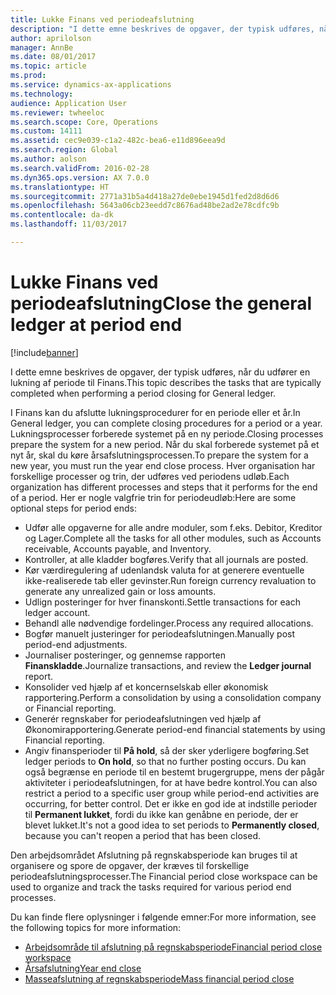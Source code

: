 ```yaml
---
title: Lukke Finans ved periodeafslutning
description: "I dette emne beskrives de opgaver, der typisk udføres, når du udfører en lukning af periode til Finans."
author: aprilolson
manager: AnnBe
ms.date: 08/01/2017
ms.topic: article
ms.prod: 
ms.service: dynamics-ax-applications
ms.technology: 
audience: Application User
ms.reviewer: twheeloc
ms.search.scope: Core, Operations
ms.custom: 14111
ms.assetid: cec9e039-c1a2-482c-bea6-e11d896eea9d
ms.search.region: Global
ms.author: aolson
ms.search.validFrom: 2016-02-28
ms.dyn365.ops.version: AX 7.0.0
ms.translationtype: HT
ms.sourcegitcommit: 2771a31b5a4d418a27de0ebe1945d1fed2d8d6d6
ms.openlocfilehash: 5643a06cb23eedd7c8676ad48be2ad2e78cdfc9b
ms.contentlocale: da-dk
ms.lasthandoff: 11/03/2017

---
```


# <a name="close-the-general-ledger-at-period-end"></a><span data-ttu-id="1f4ee-103">Lukke Finans ved periodeafslutning</span><span class="sxs-lookup"><span data-stu-id="1f4ee-103">Close the general ledger at period end</span></span>

[!include[banner](../includes/banner.md)]


<span data-ttu-id="1f4ee-104">I dette emne beskrives de opgaver, der typisk udføres, når du udfører en lukning af periode til Finans.</span><span class="sxs-lookup"><span data-stu-id="1f4ee-104">This topic describes the tasks that are typically completed when performing a period closing for General ledger.</span></span> 

<span data-ttu-id="1f4ee-105">I Finans kan du afslutte lukningsprocedurer for en periode eller et år.</span><span class="sxs-lookup"><span data-stu-id="1f4ee-105">In General ledger, you can complete closing procedures for a period or a year.</span></span> <span data-ttu-id="1f4ee-106">Lukningsprocesser forberede systemet på en ny periode.</span><span class="sxs-lookup"><span data-stu-id="1f4ee-106">Closing processes prepare the system for a new period.</span></span> <span data-ttu-id="1f4ee-107">Når du skal forberede systemet på et nyt år, skal du køre årsafslutningsprocessen.</span><span class="sxs-lookup"><span data-stu-id="1f4ee-107">To prepare the system for a new year, you must run the year end close process.</span></span> <span data-ttu-id="1f4ee-108">Hver organisation har forskellige processer og trin, der udføres ved periodens udløb.</span><span class="sxs-lookup"><span data-stu-id="1f4ee-108">Each organization has different processes and steps that it performs for the end of a period.</span></span> <span data-ttu-id="1f4ee-109">Her er nogle valgfrie trin for periodeudløb:</span><span class="sxs-lookup"><span data-stu-id="1f4ee-109">Here are some optional steps for period ends:</span></span>

-   <span data-ttu-id="1f4ee-110">Udfør alle opgaverne for alle andre moduler, som f.eks. Debitor, Kreditor og Lager.</span><span class="sxs-lookup"><span data-stu-id="1f4ee-110">Complete all the tasks for all other modules, such as Accounts receivable, Accounts payable, and Inventory.</span></span>
-   <span data-ttu-id="1f4ee-111">Kontroller, at alle kladder bogføres.</span><span class="sxs-lookup"><span data-stu-id="1f4ee-111">Verify that all journals are posted.</span></span>
-   <span data-ttu-id="1f4ee-112">Kør værdiregulering af udenlandsk valuta for at generere eventuelle ikke-realiserede tab eller gevinster.</span><span class="sxs-lookup"><span data-stu-id="1f4ee-112">Run foreign currency revaluation to generate any unrealized gain or loss amounts.</span></span>
-   <span data-ttu-id="1f4ee-113">Udlign posteringer for hver finanskonti.</span><span class="sxs-lookup"><span data-stu-id="1f4ee-113">Settle transactions for each ledger account.</span></span>
-   <span data-ttu-id="1f4ee-114">Behandl alle nødvendige fordelinger.</span><span class="sxs-lookup"><span data-stu-id="1f4ee-114">Process any required allocations.</span></span>
-   <span data-ttu-id="1f4ee-115">Bogfør manuelt justeringer for periodeafslutningen.</span><span class="sxs-lookup"><span data-stu-id="1f4ee-115">Manually post period-end adjustments.</span></span>
-   <span data-ttu-id="1f4ee-116">Journaliser posteringer, og gennemse rapporten **Finanskladde**.</span><span class="sxs-lookup"><span data-stu-id="1f4ee-116">Journalize transactions, and review the **Ledger journal** report.</span></span>
-   <span data-ttu-id="1f4ee-117">Konsolider ved hjælp af et koncernselskab eller økonomisk rapportering.</span><span class="sxs-lookup"><span data-stu-id="1f4ee-117">Perform a consolidation by using a consolidation company or Financial reporting.</span></span>
-   <span data-ttu-id="1f4ee-118">Generér regnskaber for periodeafslutningen ved hjælp af Økonomirapportering.</span><span class="sxs-lookup"><span data-stu-id="1f4ee-118">Generate period-end financial statements by using Financial reporting.</span></span>
-   <span data-ttu-id="1f4ee-119">Angiv finansperioder til **På hold**, så der sker yderligere bogføring.</span><span class="sxs-lookup"><span data-stu-id="1f4ee-119">Set ledger periods to **On hold**, so that no further posting occurs.</span></span> <span data-ttu-id="1f4ee-120">Du kan også begrænse en periode til en bestemt brugergruppe, mens der pågår aktiviteter i periodeafslutningen, for at have bedre kontrol.</span><span class="sxs-lookup"><span data-stu-id="1f4ee-120">You can also restrict a period to a specific user group while period-end activities are occurring, for better control.</span></span> <span data-ttu-id="1f4ee-121">Det er ikke en god ide at indstille perioder til **Permanent lukket**, fordi du ikke kan genåbne en periode, der er blevet lukket.</span><span class="sxs-lookup"><span data-stu-id="1f4ee-121">It's not a good idea to set periods to **Permanently closed**, because you can't reopen a period that has been closed.</span></span>

<span data-ttu-id="1f4ee-122">Den arbejdsområdet Afslutning på regnskabsperiode kan bruges til at organisere og spore de opgaver, der kræves til forskellige periodeafslutningsprocesser.</span><span class="sxs-lookup"><span data-stu-id="1f4ee-122">The Financial period close workspace can be used to organize and track the tasks required for various period end processes.</span></span> 


<span data-ttu-id="1f4ee-123">Du kan finde flere oplysninger i følgende emner:</span><span class="sxs-lookup"><span data-stu-id="1f4ee-123">For more information, see the following topics for more information:</span></span>
- [<span data-ttu-id="1f4ee-124">Arbejdsområde til afslutning på regnskabsperiode</span><span class="sxs-lookup"><span data-stu-id="1f4ee-124">Financial period close workspace</span></span>](financial-period-close-workspace.md) 
- [<span data-ttu-id="1f4ee-125">Årsafslutning</span><span class="sxs-lookup"><span data-stu-id="1f4ee-125">Year end close</span></span>](Year-end-close.md)  
- [<span data-ttu-id="1f4ee-126">Masseafslutning af regnskabsperiode</span><span class="sxs-lookup"><span data-stu-id="1f4ee-126">Mass financial period close</span></span>](tasks/mass-financial-period-close.md)





